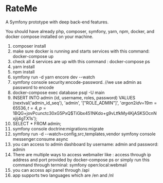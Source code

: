 # RateMe
A Symfony prototype with deep back-end features.

You should have already php, composer, symfony, yarn, npm, docker, and docker compose installed on your machine.

1. composer install
2. make sure docker is running and starts services with this command: docker-compose up
3. check all 4 services are up with this command : docker-compose ps
4. yarn install
5. npm install
6. symfony run -d yarn encore dev --watch
7. symfony console security:encode-password. //we use admin as password to encode
8. docker-compose exec database psql -U main 
9. INSERT INTO admin (id, username, roles, password)  VALUES (nextval('admin_id_seq'), 'admin', '["ROLE_ADMIN"]',  '$argon2id$v=19$m=65536,t=4,p=1$BQG+jovPcunctc30xG5PxQ$TiGbx451NKdo+g9vLtfkMy4KjASKSOcnNxjij4gTX1s');
10. SELECT * FROM admin;
11. symfony console doctrine:migrations:migrate
12. symfony run -d --watch=config,src,templates,vendor symfony console messenger:consume async
13. you can access to admin dashboard by username: admin and password: admin
14. There are multiple ways to access webmailer like : access through ip address and port provided by docker-compose ps or simply run this command through terminal: symfony open:local:webmail
15. you can access api panel through /api 
16. app supports two languages which are /en and /nl


